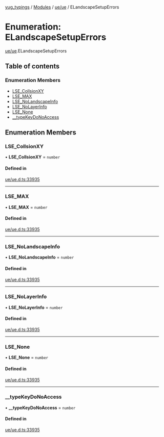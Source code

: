 [yug_typings](../README.md) / [Modules](../modules.md) / [ue/ue](../modules/ue_ue.md) / ELandscapeSetupErrors

# Enumeration: ELandscapeSetupErrors

[ue/ue](../modules/ue_ue.md).ELandscapeSetupErrors

## Table of contents

### Enumeration Members

- [LSE\_CollsionXY](ue_ue.ELandscapeSetupErrors.md#lse_collsionxy)
- [LSE\_MAX](ue_ue.ELandscapeSetupErrors.md#lse_max)
- [LSE\_NoLandscapeInfo](ue_ue.ELandscapeSetupErrors.md#lse_nolandscapeinfo)
- [LSE\_NoLayerInfo](ue_ue.ELandscapeSetupErrors.md#lse_nolayerinfo)
- [LSE\_None](ue_ue.ELandscapeSetupErrors.md#lse_none)
- [\_\_typeKeyDoNoAccess](ue_ue.ELandscapeSetupErrors.md#__typekeydonoaccess)

## Enumeration Members

### LSE\_CollsionXY

• **LSE\_CollsionXY** = `number`

#### Defined in

[ue/ue.d.ts:33935](https://github.com/YugMetaverse/yug_typings/blob/b7d9b19/ue/ue.d.ts#L33935)

___

### LSE\_MAX

• **LSE\_MAX** = `number`

#### Defined in

[ue/ue.d.ts:33935](https://github.com/YugMetaverse/yug_typings/blob/b7d9b19/ue/ue.d.ts#L33935)

___

### LSE\_NoLandscapeInfo

• **LSE\_NoLandscapeInfo** = `number`

#### Defined in

[ue/ue.d.ts:33935](https://github.com/YugMetaverse/yug_typings/blob/b7d9b19/ue/ue.d.ts#L33935)

___

### LSE\_NoLayerInfo

• **LSE\_NoLayerInfo** = `number`

#### Defined in

[ue/ue.d.ts:33935](https://github.com/YugMetaverse/yug_typings/blob/b7d9b19/ue/ue.d.ts#L33935)

___

### LSE\_None

• **LSE\_None** = `number`

#### Defined in

[ue/ue.d.ts:33935](https://github.com/YugMetaverse/yug_typings/blob/b7d9b19/ue/ue.d.ts#L33935)

___

### \_\_typeKeyDoNoAccess

• **\_\_typeKeyDoNoAccess** = `number`

#### Defined in

[ue/ue.d.ts:33935](https://github.com/YugMetaverse/yug_typings/blob/b7d9b19/ue/ue.d.ts#L33935)
